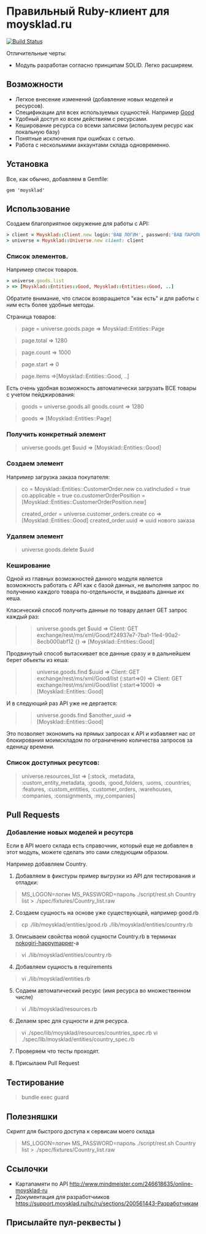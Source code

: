 # Правильный Ruby-клиент для moysklad.ru

[![Build Status](https://travis-ci.org/BrandyMint/moysklad.svg)](https://travis-ci.org/BrandyMint/moysklad)

Отличительные черты:

* Модуль разработан согласно принципам SOLID. Легко расширяем.

## Возможности

* Легкое внесение изменений (добавление новых моделей и ресурсов).
* Спецификации для всех используемых сущностей. Например [Good](blob/master/lib/moysklad/entities/good.rb)
* Удобный доступ ко всем действиям с ресурсами.
* Кеширование ресурса со всеми записями (используем ресурс как локальную базу)
* Понятные исключения при ошибках с сетью.
* Работа с нескольмими аккаунтами склада одновременно.

## Установка

Все, как обычно, добавляем в Gemfile:

    gem 'moysklad'

## Использование

Создаем благоприятное окружение для работы с API:

```ruby
> client = Moysklad::Client.new login:'ВАШ ЛОГИН', password:'ВАШ ПАРОЛЬ'
> universe = Moysklad::Universe.new client: client
```

### Список элементов.

Например список товаров.

```ruby
> universe.goods.list
> => [Moysklad::Entities::Good, Moysklad::Entities::Good, ..]
```

Обратите внимание, что список возвращается "как есть" и для работы с ним есть более удобные методы.

Страница товаров:

> page = universe.goods.page
> => Moysklad::Entities::Page

> page.total
> => 1280

> page.count
> => 1000

> page.start
> => 0

> page.items
> =>[Moysklad::Entities::Good, ..]

Есть очень удобная возможность автоматически загрузать ВСЕ товары с учетом пейджирования:

> goods = universe.goods.all
> goods.count
> => 1280

> goods
> => [Moysklad::Entities::Page]


### Получить конкретный элемент

> universe.goods.get $uuid
> => [Moysklad::Entities::Good]


### Создаем элемент

Например загрузка заказа покупателя:

> co = Moysklad::Entities::CustomerOrder.new
> co.vatIncluded = true
> co.applicable  = true
> co.customerOrderPosition = [Moysklad::Entities::CustomerOrderPosition.new]
>
> created_order = universe.customer_orders.create co
> => [Moysklad::Entities::Good]
> created_order.uuid
> => uuid нового заказа

### Удаляем элемент

> universe.goods.delete $uuid

### Кеширование

Одной из главных возможностей данного модуля является возможность работать с API как с базой данных,
не выполняя запрос по получению каждого товара по-отдельности, и выдавать данные их кеша.

Класический способ получить данные по товару делает GET запрос каждый раз:

> > universe.goods.get $uuid
> => Client: GET exchange/rest/ms/xml/Good/f24937e7-7ba1-11e4-90a2-8ecb000abf12 {}
> => [Moysklad::Entities::Good]

Продвинутый способ вытаскивает все данные сразу и в дальнейшем берет обьекты из кеша:

> > universe.goods.find $uuid
> => Client: GET exchange/rest/ms/xml/Good/list {:start=>0}
> => Client: GET exchange/rest/ms/xml/Good/list {:start=>1000}
> => [Moysklad::Entities::Good]

И в следующий раз API уже не дергается:

> > universe.goods.find $another_uuid
> => [Moysklad::Entities::Good]

Это позволяет экономить на прямых запросах к API и избавляет нас от блокирования моимскладом по ограничению количества запросов за еденицу времени.


### Список доступных ресутсов:

> universe.resources_list
> => [:stock, :metadata, :custom_entity_metadata, :goods, :good_folders, :uoms, :countries,
      :features, :custom_entities, :customer_orders, :warehouses, :companies,
      :consignments, :my_companies]


## Pull Requests

### Добавление новых моделей и ресутсрв

Если в API моего склада есть справочник, который еще не добавлен в этот модуль, можете сделать это сами следующим образом.

Например добавляем Country.


1. Добавляем в фикстуры пример выгрузки из API для тестирования и отладки:

> MS_LOGON=логин MS_PASSWORD=пароль ./script/rest.sh Country list > ./spec/fixtures/Country_list.raw

2. Создаем сущность на основе уже существующей, например good.rb

> cp ./lib/moysklad/entities/good.rb ./lib/moysklad/entities/country.rb

3. Описываем свойства новой сущности Country.rb в терминах [nokogiri-happymapper](https://github.com/dam5s/happymapper)-а

> vi ./lib/moysklad/entities/country.rb

4. Добавляем сущность в requirements

> vi ./lib/moysklad/entities.rb

5. Содаем автоматический ресурс (имя ресурса во множественном числе)

> vi ./lib/moysklad/resources.rb

6. Делаем spec для сущности и для ресурса.

> vi ./spec/lib/moysklad/resources/countries_spec.rb
> vi ./spec/lib/moysklad/entities/country_spec.rb

7. Проверяем что тесты проходят.

8. Присылаем Pull Request

## Тестирование

> bundle exec guard

## Полезняшки

Скрипт для быстрого доступа к сервисам моего склада

> MS_LOGON=логин MS_PASSWORD=пароль ./script/rest.sh Country list > ./spec/fixtures/Country_list.raw

## Ссылочки

* Картапамяти по API http://www.mindmeister.com/246618635/online-moysklad-ru
* Документация для разработчииков https://support.moysklad.ru/hc/ru/sections/200561443-Разработчикам

## Присылайте пул-реквесты )
